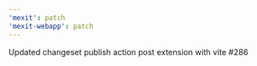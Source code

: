 ```yaml
---
'mexit': patch
'mexit-webapp': patch
---
```


Updated changeset publish action post extension with vite #286
